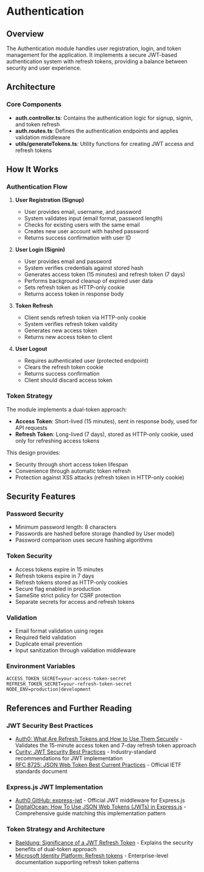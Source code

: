 # Authentication

## Overview

The Authentication module handles user registration, login, and token management for the application. It implements a secure JWT-based authentication system with refresh tokens, providing a balance between security and user experience.

## Architecture

### Core Components

- **auth.controller.ts**: Contains the authentication logic for signup, signin, and token refresh
- **auth.routes.ts**: Defines the authentication endpoints and applies validation middleware
- **utils/generateTokens.ts**: Utility functions for creating JWT access and refresh tokens

## How It Works

### Authentication Flow

1. **User Registration (Signup)**
   - User provides email, username, and password
   - System validates input (email format, password length)
   - Checks for existing users with the same email
   - Creates new user account with hashed password
   - Returns success confirmation with user ID

2. **User Login (Signin)**
   - User provides email and password
   - System verifies credentials against stored hash
   - Generates access token (15 minutes) and refresh token (7 days)
   - Performs background cleanup of expired user data
   - Sets refresh token as HTTP-only cookie
   - Returns access token in response body

3. **Token Refresh**
   - Client sends refresh token via HTTP-only cookie
   - System verifies refresh token validity
   - Generates new access token
   - Returns new access token to client

4. **User Logout**
   - Requires authenticated user (protected endpoint)
   - Clears the refresh token cookie
   - Returns success confirmation
   - Client should discard access token

### Token Strategy

The module implements a dual-token approach:

- **Access Token**: Short-lived (15 minutes), sent in response body, used for API requests
- **Refresh Token**: Long-lived (7 days), stored as HTTP-only cookie, used only for refreshing access tokens

This design provides:
- Security through short access token lifespan
- Convenience through automatic token refresh
- Protection against XSS attacks (refresh token in HTTP-only cookie)


## Security Features

### Password Security
- Minimum password length: 8 characters
- Passwords are hashed before storage (handled by User model)
- Password comparison uses secure hashing algorithms

### Token Security
- Access tokens expire in 15 minutes
- Refresh tokens expire in 7 days
- Refresh tokens stored as HTTP-only cookies
- Secure flag enabled in production
- SameSite strict policy for CSRF protection
- Separate secrets for access and refresh tokens

### Validation
- Email format validation using regex
- Required field validation
- Duplicate email prevention
- Input sanitization through validation middleware


### Environment Variables
```env
ACCESS_TOKEN_SECRET=your-access-token-secret
REFRESH_TOKEN_SECRET=your-refresh-token-secret
NODE_ENV=production|development
```

## References and Further Reading

### JWT Security Best Practices
- [Auth0: What Are Refresh Tokens and How to Use Them Securely](https://auth0.com/blog/refresh-tokens-what-are-they-and-when-to-use-them/) - Validates the 15-minute access token and 7-day refresh token approach
- [Curity: JWT Security Best Practices](https://curity.io/resources/learn/jwt-best-practices/) - Industry-standard recommendations for JWT implementation
- [RFC 8725: JSON Web Token Best Current Practices](https://datatracker.ietf.org/doc/html/rfc8725) - Official IETF standards document


### Express.js JWT Implementation
- [Auth0 GitHub: express-jwt](https://github.com/auth0/express-jwt) - Official JWT middleware for Express.js
- [DigitalOcean: How To Use JSON Web Tokens (JWTs) in Express.js](https://www.digitalocean.com/community/tutorials/nodejs-jwt-expressjs) - Comprehensive guide matching this implementation pattern


### Token Strategy and Architecture
- [Baeldung: Significance of a JWT Refresh Token](https://www.baeldung.com/cs/json-web-token-refresh-token) - Explains the security benefits of dual-token approach
- [Microsoft Identity Platform: Refresh tokens](https://learn.microsoft.com/en-us/entra/identity-platform/refresh-tokens) - Enterprise-level documentation supporting refresh token patterns
